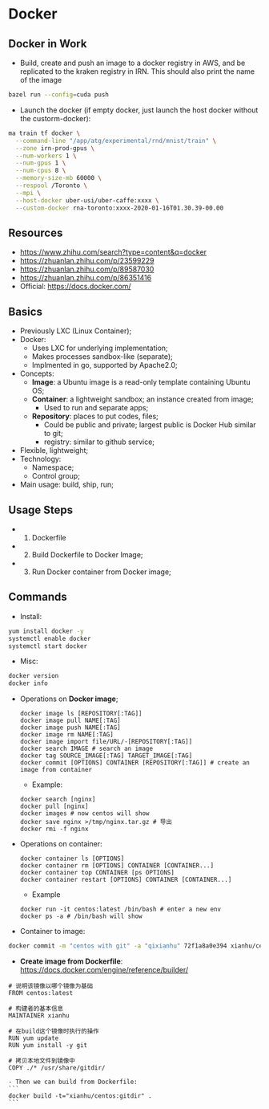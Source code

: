 # Docker

## Docker in Work
- Build, create and push an image to a docker registry in AWS, and be replicated to the kraken registry in IRN. This should also print the name of the image
```sh
bazel run --config=cuda push
```
- Launch the docker (if empty docker, just launch the host docker without the custorm-docker):
```sh
ma train tf docker \
  --command-line "/app/atg/experimental/rnd/mnist/train" \
  --zone irn-prod-gpus \
  --num-workers 1 \
  --num-gpus 1 \
  --num-cpus 8 \
  --memory-size-mb 60000 \
  --respool /Toronto \
  --mpi \
  --host-docker uber-usi/uber-caffe:xxxx \
  --custom-docker rna-toronto:xxxx-2020-01-16T01.30.39-00.00
```

## Resources
- https://www.zhihu.com/search?type=content&q=docker
- https://zhuanlan.zhihu.com/p/23599229
- https://zhuanlan.zhihu.com/p/89587030
- https://zhuanlan.zhihu.com/p/86351416
- Official: https://docs.docker.com/

## Basics
- Previously LXC (Linux Container);
- Docker:
	- Uses LXC for underlying implementation;
	- Makes processes sandbox-like (separate);
	- Implmented in go, supported by Apache2.0;
- Concepts:
	- **Image**: a Ubuntu image is a read-only template containing Ubuntu OS;
	- **Container**: a lightweight sandbox; an instance created from image;
		- Used to run and separate apps;
	- **Repository**: places to put codes, files;
		- Could be public and private; largest public is Docker Hub similar to git;
		- registry: similar to github service;
- Flexible, lightweight;
- Technology:
	- Namespace;
	- Control group;
- Main usage: build, ship, run;

## Usage Steps
- 1. Dockerfile
- 2. Build Dockerfile to Docker Image;
- 3. Run Docker container from Docker image;

## Commands
- Install:
```sh
yum install docker -y 
systemctl enable docker
systemctl start docker
```
- Misc:
```sh
docker version
docker info
```
- Operations on **Docker image**;
	```
	docker image ls [REPOSITORY[:TAG]]
	docker image pull NAME[:TAG]
	docker image push NAME[:TAG]
	docker image rm NAME[:TAG]
	docker image import file/URL/-[REPOSITORY[:TAG]]
	docker search IMAGE # search an image
	docker tag SOURCE_IMAGE[:TAG] TARGET_IMAGE[:TAG]
	docker commit [OPTIONS] CONTAINER [REPOSITORY[:TAG]] # create an image from container
	```
	- Example:
	```
	docker search [nginx]
	docker pull [nginx]
	docker images # now centos will show
	docker save nginx >/tmp/nginx.tar.gz # 导出
	docker rmi -f nginx
	```
- Operations on container:
	```
	docker container ls [OPTIONS]
	docker container rm [OPTIONS] CONTAINER [CONTAINER...]
	docker container top CONTAINER [ps OPTIONS]
	docker container restart [OPTIONS] CONTAINER [CONTAINER...]
	```
	- Example
	```
	docker run -it centos:latest /bin/bash # enter a new env
	docker ps -a # /bin/bash will show
	```
- Container to image:
```sh
docker commit -m "centos with git" -a "qixianhu" 72f1a8a0e394 xianhu/centos:git
```
- **Create image from Dockerfile**: https://docs.docker.com/engine/reference/builder/
```
# 说明该镜像以哪个镜像为基础
FROM centos:latest

# 构建者的基本信息
MAINTAINER xianhu

# 在build这个镜像时执行的操作
RUN yum update
RUN yum install -y git

# 拷贝本地文件到镜像中
COPY ./* /usr/share/gitdir/
```
	- Then we can build from Dockerfile:
	```
	docker build -t="xianhu/centos:gitdir" .
	```